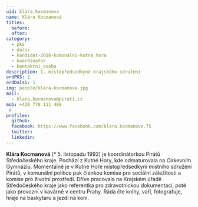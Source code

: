 ```yaml
---
uid: klara.kocmanova
name: Klára Kocmanová
titles: 
  before: 
  after: 
category:
  - pks
  - dalsi
  - kandidat-2018-komunalni-kutna_hora
  - koordinator
  - kontaktni_osoba
description: 1. místopředsedkyně krajského sdružení
ordPKS: 2
ordDalsi: 1
img: people/klara-kocmanova.jpg
mail:
  - klara.kocmanova@pirati.cz
mob: +420 778 111 488
 # -
profiles:
  github:
  facebook: https://www.facebook.com/klara.kocmanova.75
  twitter:
  linkedin:
---
```


**Klára Kocmanová** (* 5. listopadu 1992) je koordinátorkou Pirátů Středočeského kraje. Pochází z Kutné Hory, kde odmaturovala na Církevním Gymnáziu. Momentálně je v Kutné Hoře místopředsedkyní místního sdružení Pirátů, v komunální politice pak členkou komise pro sociální záležitosti a komise pro životní prostředí. Dříve pracovala na Krajském úřadě Středočeského kraje jako referentka pro zdravotnickou dokumentaci, poté jako provozní v kavárně v centru Prahy. Ráda čte knihy, vaří, fotografuje, hraje na baskytaru a jezdí na koni.

